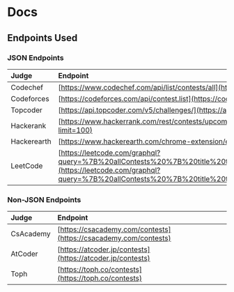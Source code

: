 # Docs

## Endpoints Used

### JSON Endpoints
| Judge | Endpoint |
| :- | :- |
| Codechef | [https://www.codechef.com/api/list/contests/all](https://www.codechef.com/api/list/contests/all) |
| Codeforces | [https://codeforces.com/api/contest.list](https://codeforces.com/api/contest.list) |
| Topcoder | [https://api.topcoder.com/v5/challenges/](https://api.topcoder.com/v5/challenges/) |
| Hackerank | [https://www.hackerrank.com/rest/contests/upcoming?limit=100](https://www.hackerrank.com/rest/contests/upcoming?limit=100) |
| Hackerearth | [https://www.hackerearth.com/chrome-extension/events/](https://www.hackerearth.com/chrome-extension/events/) |
| LeetCode | [https://leetcode.com/graphql?query=%7B%20allContests%20%7B%20title%20titleSlug%20startTime%20duration%20__typename%20%7D%20%7D](https://leetcode.com/graphql?query=%7B%20allContests%20%7B%20title%20titleSlug%20startTime%20duration%20__typename%20%7D%20%7D) |

### Non-JSON Endpoints
| Judge | Endpoint |
| :- | :- |
| CsAcademy | [https://csacademy.com/contests](https://csacademy.com/contests) |
| AtCoder | [https://atcoder.jp/contests](https://atcoder.jp/contests) |
| Toph | [https://toph.co/contests](https://toph.co/contests) |
